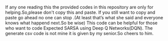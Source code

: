If any one reading this the provided codes in this repository are only for helping.So,please don't copy this and paste. 
If you still want to copy and paste go ahead no one can stop .(At least that’s what she said and everyone knows what happend next.So be wise)
This code can be helpful for those who want to code Expected SARSA using Deep Q Networks(DQN).
The generate csv code is not mine it is given by my senior.So cheers to him.
